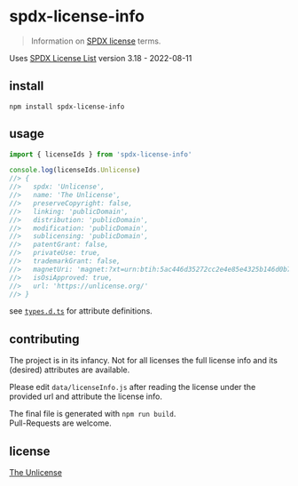 # spdx-license-info

> Information on [SPDX license](https://spdx.org/licenses/) terms.

Uses [SPDX License List][] version 3.18 - 2022-08-11

## install 

```
npm install spdx-license-info
```

## usage 

```js
import { licenseIds } from 'spdx-license-info'

console.log(licenseIds.Unlicense)
//> {
//>   spdx: 'Unlicense',
//>   name: 'The Unlicense',
//>   preserveCopyright: false,
//>   linking: 'publicDomain',
//>   distribution: 'publicDomain',
//>   modification: 'publicDomain',
//>   sublicensing: 'publicDomain',
//>   patentGrant: false,
//>   privateUse: true,
//>   trademarkGrant: false,
//>   magnetUri: 'magnet:?xt=urn:btih:5ac446d35272cc2e4e85e4325b146d0b7ca8f50c&dn=unlicense.txt',
//>   isOsiApproved: true,
//>   url: 'https://unlicense.org/'
//> }
```

see [`types.d.ts`](./types.d.ts) for attribute definitions.

## contributing

The project is in its infancy. Not for all licenses the full license info and its 
(desired) attributes are available.

Please edit `data/licenseInfo.js` after reading the license under the provided url 
and attribute the license info.

The final file is generated with `npm run build`.  
Pull-Requests are welcome.

## license 

[The Unlicense](https://unlicense.org)

[SPDX License List]: https://github.com/spdx/license-list-XML
